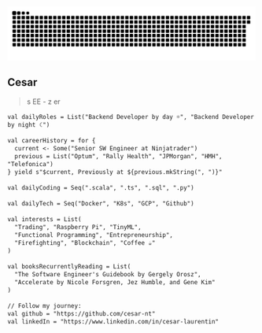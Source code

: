 

<!--
## Hi there 👋
**celaurentin/celaurentin** is a ✨ _special_ ✨ repository because its `README.md` (this file) appears on your GitHub profile.

Here are some ideas to get you started:

- 🔭 I’m currently working on ...
- 🌱 I’m currently learning ...
- 👯 I’m looking to collaborate on ...
- 🤔 I’m looking for help with ...
- 💬 Ask me about ...
- 📫 How to reach me: ...
- 😄 Pronouns: ...
- ⚡ Fun fact: ...
-->
![snake gif](https://github.com/celaurentin/celaurentin/blob/output/github-contribution-grid-snake-dark.svg)
## **Cesar**
> s EE - z er 
```
val dailyRoles = List("Backend Developer by day ☼", "Backend Developer by night ☾")

val careerHistory = for {
  current <- Some("Senior SW Engineer at Ninjatrader")
  previous = List("Optum", "Rally Health", "JPMorgan", "HMH", "Telefonica")
} yield s"$current, Previously at ${previous.mkString(", ")}"

val dailyCoding = Seq(".scala", ".ts", ".sql", ".py")

val dailyTech = Seq("Docker", "K8s", "GCP", "Github")

val interests = List(
  "Trading", "Raspberry Pi", "TinyML", 
  "Functional Programming", "Entrepreneurship",
  "Firefighting", "Blockchain", "Coffee ☕"
)

val booksRecurrentlyReading = List(
  "The Software Engineer's Guidebook by Gergely Orosz",
  "Accelerate by Nicole Forsgren, Jez Humble, and Gene Kim"
)

// Follow my journey:  
val github = "https://github.com/cesar-nt"  
val linkedIn = "https://www.linkedin.com/in/cesar-laurentin"

```

